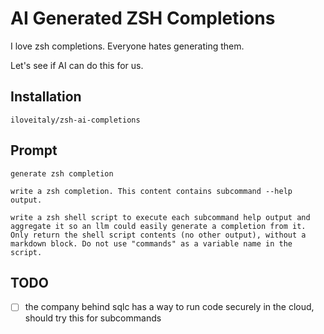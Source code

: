 # AI Generated ZSH Completions

I love zsh completions. Everyone hates generating them.

Let's see if AI can do this for us.

## Installation

```shell
iloveitaly/zsh-ai-completions
```

## Prompt

```
generate zsh completion

write a zsh completion. This content contains subcommand --help output.

write a zsh shell script to execute each subcommand help output and aggregate it so an llm could easily generate a completion from it. Only return the shell script contents (no other output), without a markdown block. Do not use "commands" as a variable name in the script.
```

## TODO

- [ ] the company behind sqlc has a way to run code securely in the cloud, should try this for subcommands